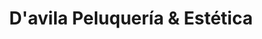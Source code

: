 ---
title: "D'avila Peluquería & Estética"
url: /bogota/davila-peluqueria-y-estetica/
shop: cosméticos
---